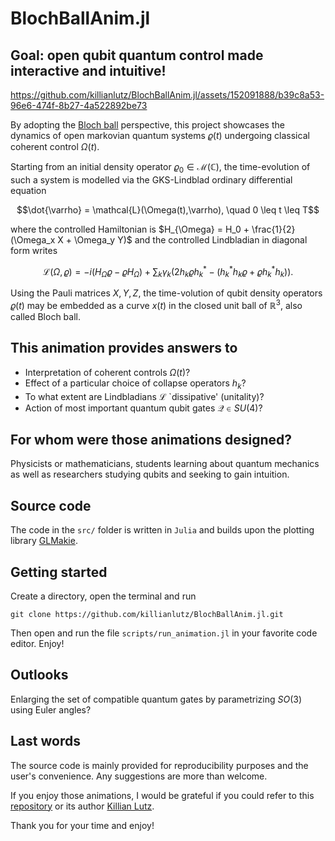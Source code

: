 # BlochBallAnim.jl

## Goal: open qubit quantum control made interactive and intuitive!


https://github.com/killianlutz/BlochBallAnim.jl/assets/152091888/b39c8a53-96e6-474f-8b27-4a522892be73


By adopting the [Bloch ball](https://en.wikipedia.org/wiki/Bloch_sphere) perspective, this project showcases the dynamics of open markovian quantum systems $\varrho(t)$ undergoing classical coherent control $\Omega(t)$.

Starting from an initial density operator $\varrho_0 \in \mathscr{M}(\mathbb{C})$, the time-evolution of such a system is modelled via the GKS-Lindblad ordinary differential equation

$$\dot{\varrho} = \mathcal{L}(\Omega(t),\varrho), \quad 0 \leq t \leq T$$

where the controlled Hamiltonian is 
$H_{\Omega} = H_0 + \frac{1}{2}(\Omega_x X + \Omega_y Y)$ 
and the controlled Lindbladian in diagonal form writes

$$\mathcal{L}(\Omega, \varrho) = -i\left(H_{\Omega}\varrho-\varrho H_{\Omega}\right) + \sum_{k} \gamma_k \left(2h_k \varrho h_k^* - \left(h_k^*h_k \varrho + \varrho h_k^*h_k\right) \right).$$

Using the Pauli matrices $X, Y, Z$, the time-volution of qubit density operators $\varrho(t)$ may be embedded as a curve $x(t)$ in the closed unit ball of $\mathbb{R}^3$, also called Bloch ball.

## This animation provides answers to
* Interpretation of coherent controls $\Omega(t)$?
* Effect of a particular choice of collapse operators $h_k$?
* To what extent are Lindbladians $\mathcal{L}$ `dissipative' (unitality)?
* Action of most important quantum qubit gates $\mathcal{Q}\in SU(4)$?

## For whom were those animations designed?
Physicists or mathematicians, students learning about quantum mechanics as well as researchers studying qubits and seeking to gain intuition.

## Source code
The code in the `src/` folder is written in `Julia` and builds upon the plotting library [GLMakie](https://docs.makie.org/stable/).

## Getting started 
Create a directory, open the terminal and run
```
git clone https://github.com/killianlutz/BlochBallAnim.jl.git
```
Then open and run the file `scripts/run_animation.jl` in your favorite code editor. Enjoy!

## Outlooks
Enlarging the set of compatible quantum gates by parametrizing $SO(3)$ using Euler angles?

## Last words
The source code is mainly provided for reproducibility purposes and the user's convenience. Any suggestions are more than welcome.

If you enjoy those animations, I would be grateful if you could refer to this [repository](https://github.com/killianlutz/BlochBallAnim.jl) or its author [Killian Lutz](https://github.com/killianlutz).

Thank you for your time and enjoy!
